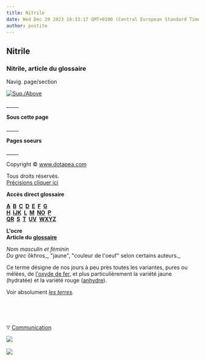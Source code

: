 ```yaml
---
title: Nitrile
date: Wed Dec 20 2023 16:33:17 GMT+0100 (Central European Standard Time)
author: postite
---
```


## Nitrile
### Nitrile, article du glossaire
 Navig. page/section

[![Sup./Above](_derived/up_cmp_themenoir010_up.gif)](no.html)

\_\_\_\_\_

**Sous cette page**

\_\_\_\_\_

**Pages soeurs**

\_\_\_\_\_

Copyright © www.dotapea.com

Tous droits réservés.  
[Précisions cliquer ici](droitscopie.html)

**Accès direct glossaire**

**[A](a.html)  [B](b.html)  [C](c.html)  [D](d.html)  [E](e.html)  [F](f.html)  [G](g.html)  
[H](h.html)  [IJK](ijk.html)  [L](l.html)  [M](m.html)  [NO](no.html)  [P](p.html)  
[QR](qr.html)  [S](s.html)  [T](t.html)  [UV](uv.html)  [WXYZ](wxyz.html)**

**L'ocre  
Article du [glossaire](glossaire.html)**

_Nom masculin et féminin  
Du grec_ ôkhros_, "jaune", "couleur de l'oeuf" selon certains auteurs._

Ce terme désigne de nos jours à peu près toutes les variantes, pures ou mêlées, de [l'oxyde de fer](oxydesdefer.html), et plus particulièrement la variété jaune (hydratée) et la variété rouge ([anhydre](anhydride.html)).

Voir absolument _[les terres](terrespigments.html)_.



 

 ![](images/transparent122x1.gif)

![](images/flechebas.gif) [Communication](http://www.artrealite.com/annonceurs.htm) 

[![](https://cbonvin.fr/sites/regie.artrealite.com/visuels/campagne1.png)](index-2.html#20131014)

![](https://cbonvin.fr/sites/regie.artrealite.com/visuels/campagne2.png)
